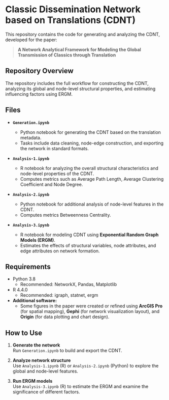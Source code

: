 # Classic Dissemination Network based on Translations (CDNT)

This repository contains the code for generating and analyzing the CDNT, developed for the paper:

> **A Network Analytical Framework for Modeling the Global Transmission of Classics through Translation**

##  **Repository Overview**

The repository includes the full workflow for constructing the CDNT, analyzing its global and node-level structural properties, and estimating influencing factors using ERGM.

##  **Files**

- **`Generation.ipynb`**
  - Python notebook for generating the CDNT based on the translation metadata.
  - Tasks include data cleaning, node-edge construction, and exporting the network in standard formats.

- **`Analysis-1.ipynb`**
  - R notebook for analyzing the overall structural characteristics and node-level properties of the CDNT.
  - Computes metrics such as Average Path Length, Average Clustering Coefficient and Node Degree.

- **`Analysis-2.ipynb`**
  - Python notebook for additional analysis of node-level features in the CDNT.
  - Computes metrics Betweenness Centrality. 

- **`Analysis-3.ipynb`**
  - R notebook for modeling CDNT using **Exponential Random Graph Models (ERGM)**.
  - Estimates the effects of structural variables, node attributes, and edge attributes on network formation.

##  **Requirements**

- Python 3.8  
  - Recommended: NetworkX, Pandas, Matplotlib
- R 4.4.0  
  - Recommended: igraph, statnet, ergm
- **Additional software:**  
  - Some figures in the paper were created or refined using **ArcGIS Pro** (for spatial mapping), **Gephi** (for network visualization layout), and **Origin** (for data plotting and chart design).

##  **How to Use**

1. **Generate the network**  
   Run `Generation.ipynb` to build and export the CDNT.

2. **Analyze network structure**  
   Use `Analysis-1.ipynb` (R) or `Analysis-2.ipynb` (Python) to explore the global and node-level features.

3. **Run ERGM models**  
   Use `Analysis-3.ipynb` (R) to estimate the ERGM and examine the significance of different factors.




